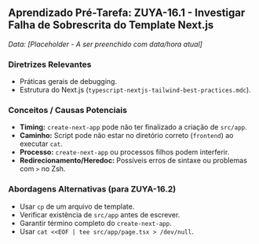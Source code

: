 <!-- LEARN-START: ZUYA-16.1 -->

## Aprendizado Pré-Tarefa: ZUYA-16.1 - Investigar Falha de Sobrescrita do Template Next.js

_Data: [Placeholder - A ser preenchido com data/hora atual]_

### Diretrizes Relevantes

- Práticas gerais de debugging.
- Estrutura do Next.js (`typescript-nextjs-tailwind-best-practices.mdc`).

### Conceitos / Causas Potenciais

- **Timing:** `create-next-app` pode não ter finalizado a criação de `src/app`.
- **Caminho:** Script pode não estar no diretório correto (`frontend`) ao executar `cat`.
- **Processo:** `create-next-app` ou processos filhos podem interferir.
- **Redirecionamento/Heredoc:** Possíveis erros de sintaxe ou problemas com `>` no Zsh.

### Abordagens Alternativas (para ZUYA-16.2)

- Usar `cp` de um arquivo de template.
- Verificar existência de `src/app` antes de escrever.
- Garantir término completo do `create-next-app`.
- Usar `cat <<EOF | tee src/app/page.tsx > /dev/null`.

<!-- LEARN-END: ZUYA-16.1 -->
